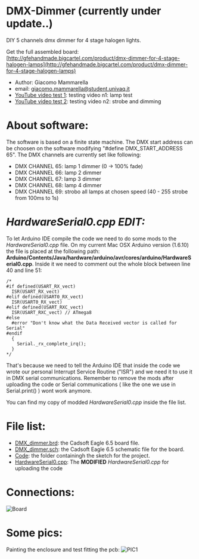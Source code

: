 # DMX-Dimmer (currently under update..)
DIY 5 channels dmx dimmer for 4 stage halogen lights.

Get the full assembled board: [http://gfehandmade.bigcartel.com/product/dmx-dimmer-for-4-stage-halogen-lamps](http://gfehandmade.bigcartel.com/product/dmx-dimmer-for-4-stage-halogen-lamps)

* Author: Giacomo Mammarella
* email: giacomo.mammarella@student.univaq.it
* [YouTube video test 1](https://www.youtube.com/watch?v=KfEGCJoeCmY): testing video n1: lamp test
* [YouTube video test 2](https://www.youtube.com/watch?v=TXi1G5LvkLE): testing video n2: strobe and dimming

# About software:
The software is based on a finite state machine. The DMX start address can be choosen on the software  modifying "#define DMX_START_ADDRESS 65".
The DMX channels are currently set like following:
* DMX CHANNEL 65: lamp 1 dimmer (0 -> 100% fade)
* DMX CHANNEL 66: lamp 2 dimmer 
* DMX CHANNEL 67: lamp 3 dimmer 
* DMX CHANNEL 68: lamp 4 dimmer 
* DMX CHANNEL 69: strobo all lamps at chosen speed (40 - 255 strobe from 100ms to 1s)

# _HardwareSerial0.cpp EDIT:_
To let Arduino IDE compile the code we need to do some mods to the _HardwareSerial0.cpp_ file.
On my current Mac OSX Arduino version (1.6.10) the file is placed at the following path:
**Arduino/Contents/Java/hardware/arduino/avr/cores/arduino/HardwareSerial0.cpp**.
Inside it we need to comment out the whole block between line 40 and line 51:
```
/*
#if defined(USART_RX_vect)
  ISR(USART_RX_vect)
#elif defined(USART0_RX_vect)
  ISR(USART0_RX_vect)
#elif defined(USART_RXC_vect)
  ISR(USART_RXC_vect) // ATmega8
#else
  #error "Don't know what the Data Received vector is called for Serial"
#endif
  {
    Serial._rx_complete_irq();
  }
*/
```
That's because we need to tell the Arduino IDE that inside the code we wrote our personal Interrupt Service Routine ("ISR") and we need it to use it in DMX serial communications.
Remember to remove the mods after uploading the code or Serial communications ( like the one we use in Serial.print() ) wont work anymore.

You can find my copy of modded _HardwareSerial0.cpp_ inside the file list.

# File list:
* [DMX_dimmer.brd](https://github.com/giacu92/DMX-Dimmer/blob/master/DMX_dimmer.brd): the Cadsoft Eagle 6.5 board file.
* [DMX_dimmer.sch](https://github.com/giacu92/DMX-Dimmer/blob/master/DMX_dimmer.sch): the Cadsoft Eagle 6.5 schematic file for the board.
* [Code](https://github.com/giacu92/DMX-Dimmer/tree/master/dmx_dimmer): the folder containingh the sketch for the project.
* [HardwareSerial0.cpp](https://github.com/giacu92/DMX-Dimmer/blob/master/HardwareSerial0.cpp): The **MODIFIED** _HardwareSerial0.cpp_ for uploading the code

# Connections:
![Board](http://i68.tinypic.com/o8cvo3.png)

# Some pics:
Painting the enclosure and test fitting the pcb:
![PIC1](http://i67.tinypic.com/mtaux3.jpg)
